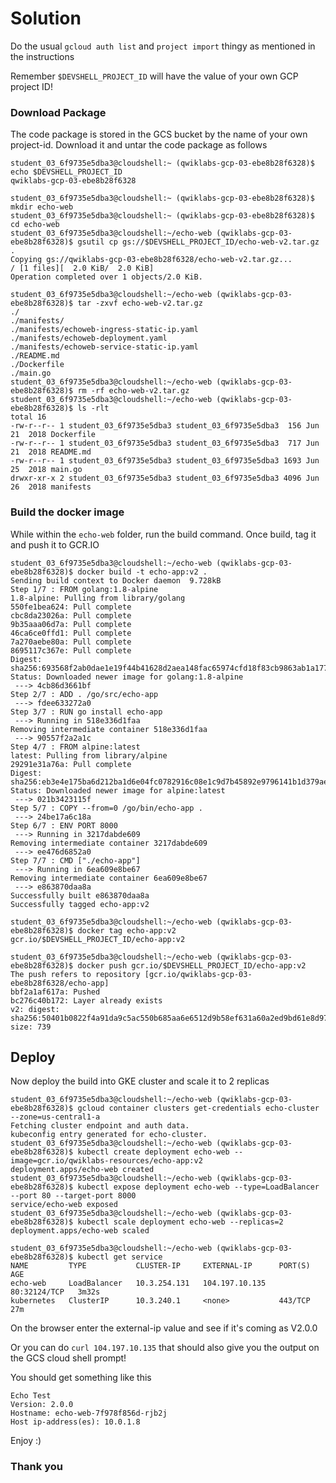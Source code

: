 # Solution

Do the usual `gcloud auth list` and `project import` thingy as mentioned in the instructions

Remember `$DEVSHELL_PROJECT_ID` will have the value of your own GCP project ID!

### Download Package

The code package is stored in the GCS bucket by the name of your own project-id. Download it and untar the code package as follows

```
student_03_6f9735e5dba3@cloudshell:~ (qwiklabs-gcp-03-ebe8b28f6328)$ echo $DEVSHELL_PROJECT_ID
qwiklabs-gcp-03-ebe8b28f6328

student_03_6f9735e5dba3@cloudshell:~ (qwiklabs-gcp-03-ebe8b28f6328)$ mkdir echo-web
student_03_6f9735e5dba3@cloudshell:~ (qwiklabs-gcp-03-ebe8b28f6328)$ cd echo-web
student_03_6f9735e5dba3@cloudshell:~/echo-web (qwiklabs-gcp-03-ebe8b28f6328)$ gsutil cp gs://$DEVSHELL_PROJECT_ID/echo-web-v2.tar.gz .
Copying gs://qwiklabs-gcp-03-ebe8b28f6328/echo-web-v2.tar.gz...
/ [1 files][  2.0 KiB/  2.0 KiB]
Operation completed over 1 objects/2.0 KiB.

student_03_6f9735e5dba3@cloudshell:~/echo-web (qwiklabs-gcp-03-ebe8b28f6328)$ tar -zxvf echo-web-v2.tar.gz
./
./manifests/
./manifests/echoweb-ingress-static-ip.yaml
./manifests/echoweb-deployment.yaml
./manifests/echoweb-service-static-ip.yaml
./README.md
./Dockerfile
./main.go
student_03_6f9735e5dba3@cloudshell:~/echo-web (qwiklabs-gcp-03-ebe8b28f6328)$ rm -rf echo-web-v2.tar.gz
student_03_6f9735e5dba3@cloudshell:~/echo-web (qwiklabs-gcp-03-ebe8b28f6328)$ ls -rlt
total 16
-rw-r--r-- 1 student_03_6f9735e5dba3 student_03_6f9735e5dba3  156 Jun 21  2018 Dockerfile
-rw-r--r-- 1 student_03_6f9735e5dba3 student_03_6f9735e5dba3  717 Jun 21  2018 README.md
-rw-r--r-- 1 student_03_6f9735e5dba3 student_03_6f9735e5dba3 1693 Jun 25  2018 main.go
drwxr-xr-x 2 student_03_6f9735e5dba3 student_03_6f9735e5dba3 4096 Jun 26  2018 manifests
```

### Build the docker image

While within the `echo-web` folder, run the build command. Once build, tag it and push it to GCR.IO 

```
student_03_6f9735e5dba3@cloudshell:~/echo-web (qwiklabs-gcp-03-ebe8b28f6328)$ docker build -t echo-app:v2 .
Sending build context to Docker daemon  9.728kB
Step 1/7 : FROM golang:1.8-alpine
1.8-alpine: Pulling from library/golang
550fe1bea624: Pull complete
cbc8da23026a: Pull complete
9b35aaa06d7a: Pull complete
46ca6ce0ffd1: Pull complete
7a270aebe80a: Pull complete
8695117c367e: Pull complete
Digest: sha256:693568f2ab0dae1e19f44b41628d2aea148fac65974cfd18f83cb9863ab1a177
Status: Downloaded newer image for golang:1.8-alpine
 ---> 4cb86d3661bf
Step 2/7 : ADD . /go/src/echo-app
 ---> fdee633272a0
Step 3/7 : RUN go install echo-app
 ---> Running in 518e336d1faa
Removing intermediate container 518e336d1faa
 ---> 90557f2a2a1c
Step 4/7 : FROM alpine:latest
latest: Pulling from library/alpine
29291e31a76a: Pull complete
Digest: sha256:eb3e4e175ba6d212ba1d6e04fc0782916c08e1c9d7b45892e9796141b1d379ae
Status: Downloaded newer image for alpine:latest
 ---> 021b3423115f
Step 5/7 : COPY --from=0 /go/bin/echo-app .
 ---> 24be17a6c18a
Step 6/7 : ENV PORT 8000
 ---> Running in 3217dabde609
Removing intermediate container 3217dabde609
 ---> ee476d6852a0
Step 7/7 : CMD ["./echo-app"]
 ---> Running in 6ea609e8be67
Removing intermediate container 6ea609e8be67
 ---> e863870daa8a
Successfully built e863870daa8a
Successfully tagged echo-app:v2

student_03_6f9735e5dba3@cloudshell:~/echo-web (qwiklabs-gcp-03-ebe8b28f6328)$ docker tag echo-app:v2 gcr.io/$DEVSHELL_PROJECT_ID/echo-app:v2

student_03_6f9735e5dba3@cloudshell:~/echo-web (qwiklabs-gcp-03-ebe8b28f6328)$ docker push gcr.io/$DEVSHELL_PROJECT_ID/echo-app:v2
The push refers to repository [gcr.io/qwiklabs-gcp-03-ebe8b28f6328/echo-app]
bbf2a1af617a: Pushed
bc276c40b172: Layer already exists
v2: digest: sha256:50401b0822f4a91da9c5ac550b685aa6e6512d9b58ef631a60a2ed9bd61e8d97 size: 739
```

## Deploy

Now deploy the build into GKE cluster and scale it to 2 replicas

```
student_03_6f9735e5dba3@cloudshell:~/echo-web (qwiklabs-gcp-03-ebe8b28f6328)$ gcloud container clusters get-credentials echo-cluster --zone=us-central1-a
Fetching cluster endpoint and auth data.
kubeconfig entry generated for echo-cluster.
student_03_6f9735e5dba3@cloudshell:~/echo-web (qwiklabs-gcp-03-ebe8b28f6328)$ kubectl create deployment echo-web --image=gcr.io/qwiklabs-resources/echo-app:v2
deployment.apps/echo-web created
student_03_6f9735e5dba3@cloudshell:~/echo-web (qwiklabs-gcp-03-ebe8b28f6328)$ kubectl expose deployment echo-web --type=LoadBalancer --port 80 --target-port 8000
service/echo-web exposed
student_03_6f9735e5dba3@cloudshell:~/echo-web (qwiklabs-gcp-03-ebe8b28f6328)$ kubectl scale deployment echo-web --replicas=2
deployment.apps/echo-web scaled

student_03_6f9735e5dba3@cloudshell:~/echo-web (qwiklabs-gcp-03-ebe8b28f6328)$ kubectl get service
NAME         TYPE           CLUSTER-IP     EXTERNAL-IP      PORT(S)        AGE
echo-web     LoadBalancer   10.3.254.131   104.197.10.135   80:32124/TCP   3m32s
kubernetes   ClusterIP      10.3.240.1     <none>           443/TCP        27m
```

On the browser enter the external-ip value and see if it's coming as V2.0.0

Or you can do `curl 104.197.10.135` that should also give you the output on the GCS cloud shell prompt!

You should get something like this

```
Echo Test
Version: 2.0.0
Hostname: echo-web-7f978f856d-rjb2j
Host ip-address(es): 10.0.1.8
```

Enjoy :)

### Thank you
